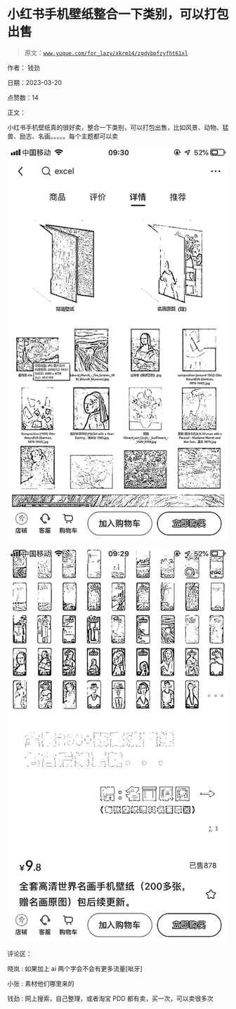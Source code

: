 # 小红书手机壁纸整合一下类别，可以打包出售

> 原文：[`www.yuque.com/for_lazy/xkrm14/zgdybpfzyfht61xl`](https://www.yuque.com/for_lazy/xkrm14/zgdybpfzyfht61xl)

作者： 钱劲

日期：2023-03-20

点赞数：14

正文：

小红书手机壁纸真的很好卖，整合一下类别，可以打包出售，比如风景、动物、猛兽、励志、名画。。。。。每个主题都可以卖

![](img/50e3b07f8dea3fdc044e653fba57b0d7.png)  

![](img/28baa3d3736e71429e96cace219fb47c.png)  

评论区：

晓岚 : 如果加上 ai 两个字会不会有更多流量[呲牙]

小张 : 素材他们哪里来的

钱劲 : 网上搜索，自己整理，或者淘宝 PDD 都有卖，买一次，可以卖很多次

